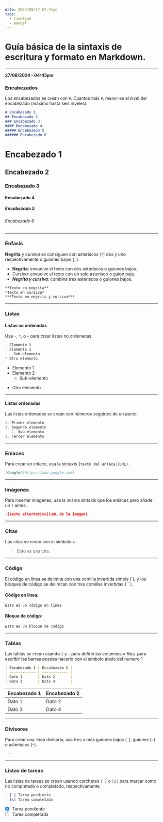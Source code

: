 ```yaml
---
date: 2024/08/27 04:45pm
tags:
  - timeline
  - aangel
---
```

# Guía básica de la sintaxis de escritura y formato en Markdown.
---
**27/08/2024 - 04:45pm**

### Encabezados

Los encabezados se crean con `#`. Cuantos más `#`, menor es el nivel del encabezado (máximo hasta seis niveles).

```markdown
# Encabezado 1
## Encabezado 2
### Encabezado 3
#### Encabezado 4
##### Encabezado 5
###### Encabezado 6
```

# Encabezado 1
## Encabezado 2
### Encabezado 3
#### Encabezado 4
##### Encabezado 5
###### Encabezado 6
---
### Énfasis

**Negrita** y *cursiva* se consiguen con asteriscos (`*`) dos y uno respectivamente o guiones bajos (`_`).

- **Negrita**: envuelve el texto con dos asteriscos o guiones bajos.
- *Cursiva*: envuelve el texto con un solo asterisco o guion bajo.
- ***Negrita y cursiva***: combina tres asteriscos o guiones bajos.

```markdown
**Texto en negrita**
*Texto en cursiva*
***Texto en negrita y cursiva***
```
---
### Listas

#### Listas no ordenadas
Usa `-`, `*`, o `+` para crear listas no ordenadas.

```markdown
- Elemento 1
- Elemento 2
  - Sub-elemento
* Otro elemento
```

- Elemento 1
- Elemento 2
  - Sub-elemento
* Otro elemento
---
#### Listas ordenadas
Las listas ordenadas se crean con números seguidos de un punto.

```markdown
1. Primer elemento
2. Segundo elemento
   1. Sub-elemento
3. Tercer elemento
```
---
### Enlaces

Para crear un enlace, usa la sintaxis `[texto del enlace](URL)`.

```markdown
[Google](https://www.google.com)
```

---
### Imágenes

Para insertar imágenes, usa la misma sintaxis que los enlaces pero añade un `!` antes.

```markdown
![Texto alternativo](URL de la imagen)
```
---
### Citas

Las citas se crean con el símbolo `>`.


> Esto es una cita.

---
### Código

El código en línea se delimita con una comilla invertida simple (\`), y los bloques de código se delimitan con tres comillas invertidas (\`\`\`).

#### Código en línea:

`Esto es un código en línea`
#### Bloque de código:
```markdown
Esto es un bloque de codigo
```
---
### Tablas

Las tablas se crean usando `|` y `-` para definir las columnas y filas.
	para escribir las barras puedes hacerlo con el símbolo alado del numero 1

```markdown
| Encabezado 1 | Encabezado 2 |
| ------------ | ------------ |
| Dato 1       | Dato 2       |
| Dato 3       | Dato 4       |
```

| Encabezado 1 | Encabezado 2 |
| ------------ | ------------ |
| Dato 1       | Dato 2       |
| Dato 3       | Dato 4       |

---
### Divisores

Para crear una línea divisoria, usa tres o más guiones bajos (`_`), guiones (`-`) o asteriscos (`*`).

```markdown
---
```

---
### Listas de tareas

Las listas de tareas se crean usando corchetes `[ ]` o `[x]` para marcar como no completado o completado, respectivamente.

```markdown
- [ ] Tarea pendiente
- [x] Tarea completada
```

- [x] Tarea pendiente
- [ ] Tarea completada
